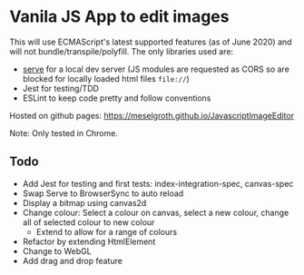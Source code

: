 # Vanila JS App to edit images
This will use ECMAScript's latest supported features (as of June 2020) and will not bundle/transpile/polyfill. 
The only libraries used are:
- [serve](https://github.com/vercel/serve) for a local dev server (JS modules are requested as CORS so are blocked for locally loaded html files `file://`)
- Jest for testing/TDD
- ESLint to keep code pretty and follow conventions

Hosted on github pages:
https://meselgroth.github.io/JavascriptImageEditor

Note: Only tested in Chrome.

## Todo
- Add Jest for testing and first tests: index-integration-spec, canvas-spec
- Swap Serve to BrowserSync to auto reload
- Display a bitmap using canvas2d
- Change colour: Select a colour on canvas, select a new colour, change all of selected colour to new colour
    - Extend to allow for a range of colours
- Refactor by extending HtmlElement
- Change to WebGL
- Add drag and drop feature